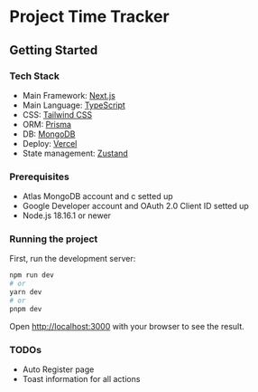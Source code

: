 # Project Time Tracker



## Getting Started

### Tech Stack

- Main Framework: [Next.js](https://nextjs.org/)
- Main Language: [TypeScript](https://www.typescriptlang.org/)
- CSS: [Tailwind CSS](https://tailwindcss.com/)
- ORM: [Prisma](https://www.prisma.io/)
- DB: [MongoDB](https://www.mongodb.com/)
- Deploy: [Vercel](https://vercel.com/)
- State management: [Zustand](https://docs.pmnd.rs/zustand/getting-started/introduction)

### Prerequisites

- Atlas MongoDB account and c setted up
- Google Developer account and OAuth 2.0 Client ID setted up
- Node.js 18.16.1 or newer



### Running the project

First, run the development server:

```bash
npm run dev
# or
yarn dev
# or
pnpm dev
```

Open [http://localhost:3000](http://localhost:3000) with your browser to see the result.


### TODOs

- Auto Register page
- Toast information for all actions


